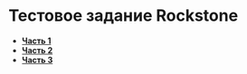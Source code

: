 # Тестовое задание Rockstone

* [**Часть 1**](./pt1/)
* [**Часть 2**](./pt2/)
* [**Часть 3**](./pt3/)
